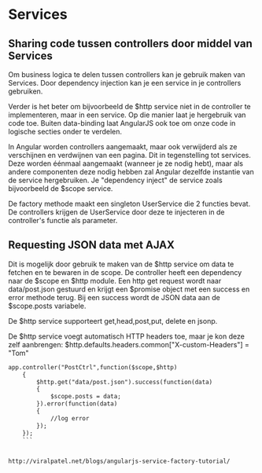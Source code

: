 # Services

## Sharing code tussen controllers door middel van Services

Om business logica te delen tussen controllers kan je gebruik maken van Services. Door dependency injection kan je een service in je controllers gebruiken.

Verder is het beter om bijvoorbeeld de $http service niet in de controller te implementeren, maar in een service. Op die manier laat je hergebruik van code toe. Buiten data-binding laat AngularJS ook toe om onze code in logische secties onder te verdelen.

In Angular worden controllers aangemaakt, maar ook verwijderd als ze verschijnen en verdwijnen van een pagina. Dit in tegenstelling tot services. Deze worden éénmaal aangemaakt (wanneer je ze nodig hebt), maar als andere componenten deze nodig hebben zal Angular dezelfde instantie van de service hergebruiken. Je "dependency inject" de service zoals bijvoorbeeld de $scope service.

De factory methode maakt een singleton UserService die 2 functies bevat. De controllers krijgen de UserService door deze te injecteren in de controller's functie als parameter.

## Requesting JSON data met AJAX

Dit is mogelijk door gebruik te maken van de $http service om data te fetchen en te bewaren in de scope.
De controller heeft een dependency naar de $scope en $http module.
Een http get request wordt naar data/post.json gestuurd en krijgt een
$promise object met een success en error methode terug.
Bij een success wordt de JSON data aan de $scope.posts variabele.

De $http service supporteert get,head,post,put, delete en jsonp.

De $http service voegt automatisch HTTP headers toe, maar je kon deze zelf aanbrengen:
$http.defaults.headers.common["X-custom-Headers"] = "Tom"

```html
app.controller("PostCtrl",function($scope,$http)
	{
		$http.get("data/post.json").success(function(data)
		{
			$scope.posts = data;
		}).error(function(data)
		{
			//log error
		});
	});
	```


http://viralpatel.net/blogs/angularjs-service-factory-tutorial/
